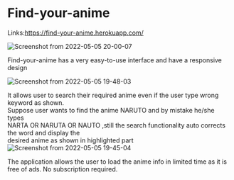# Find-your-anime
Links:https://find-your-anime.herokuapp.com/


![Screenshot from 2022-05-05 20-00-07](https://user-images.githubusercontent.com/73174196/166946246-24c25172-0d82-43b8-8983-6bce4fca4bc0.png)


Find-your-anime has a
very easy-to-use
interface and have a
responsive design

![Screenshot from 2022-05-05 19-48-03](https://user-images.githubusercontent.com/73174196/166943617-6ed0a6a2-82b4-46c6-930c-0626e8995267.png)

It allows user to
search their required
anime even if the user
type wrong keyword
as shown.\
Suppose user wants
to find the anime
NARUTO and by
mistake he/she types\
NARTA OR NARUTA
OR NAUTO ,still the
search functionality
auto corrects the
word and display the\
desired anime as
shown in highlighted
part
![Screenshot from 2022-05-05 19-45-04](https://user-images.githubusercontent.com/73174196/166943062-54ee82e2-444a-438b-97ad-18400ce8874f.png)


The application allows
the user to load the
anime info in limited
time as it is free of
ads. No subscription
required.





